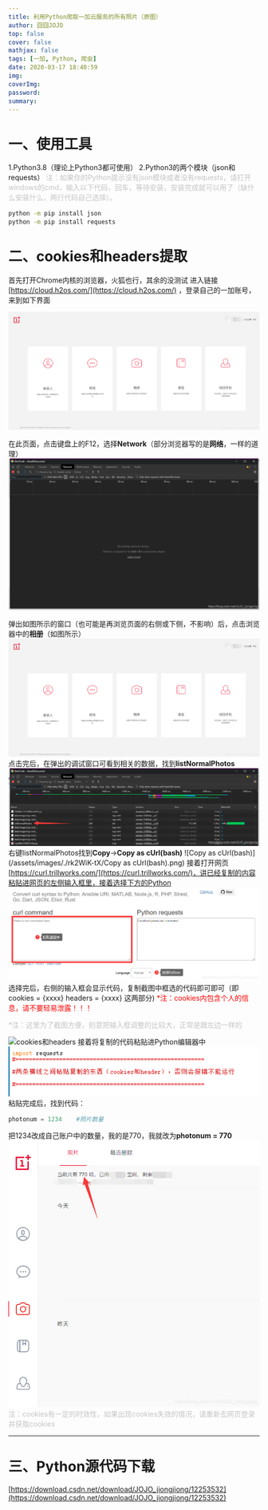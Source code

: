 ```yaml
---
title: 利用Python爬取一加云服务的所有照片（原图）
author: 囧囧JOJO
top: false
cover: false
mathjax: false
tags: [一加, Python, 爬虫]
date: 2020-03-17 18:40:59
img:
coverImg:
password:
summary: 
---
```


# 一、使用工具
1.Python3.8（理论上Python3都可使用）
2.Python3的两个模块（json和requests）
<font color=#C4C4C4>注：如果你的Python提示没有json模块或者没有requests，请打开windows的cmd，输入以下代码，回车，等待安装，安装完成就可以用了（缺什么安装什么，两行代码自己选择）。</font>

```cmd
python -m pip install json
python -m pip install requests
```

 <!-- more -->

# 二、cookies和headers提取

首先打开Chrome内核的浏览器，火狐也行，其余的没测试
进入链接[https://cloud.h2os.com/](https://cloud.h2os.com/) ，登录自己的一加账号，来到如下界面

![云服务首页](/assets/images/rk2WiK-tX/云服务首页.png)

在此页面，点击键盘上的F12，选择**Network**（部分浏览器写的是**网络**，一样的道理）
![F12调试窗口](/assets/images/./rk2WiK-tX/F12调试窗口.png)

弹出如图所示的窗口（也可能是再浏览页面的右侧或下侧，不影响）后，点击浏览器中的**相册**（如图所示）
![点击相册](/assets/images/./rk2WiK-tX/点击相册.png)
点击完后，在弹出的调试窗口可看到相关的数据，找到**listNormalPhotos**
![listNormalPhotos](/assets/images/./rk2WiK-tX/listNormalPhotos.png)
右键listNormalPhotos找到**Copy**→**Copy as cUrl(bash)**
![Copy as cUrl(bash)](/assets/images/./rk2WiK-tX/Copy as cUrl(bash).png)
接着打开网页[https://curl.trillworks.com/](https://curl.trillworks.com/)，讲已经复制的内容粘贴进网页的左侧输入框里，接着选择下方的Python
![获取cookies和headers代码](/assets/images/./rk2WiK-tX/获取cookies和headers代码.png)
选择完后，右侧的输入框会显示代码，复制截图中框选的代码即可即可（即cookies = {xxxx} headers = {xxxx}  这两部分)
<font color=#ff0000>*注：cookies内包含个人的信息，请不要轻易泄露！！！</font>

<font color=#C4C4C4>*注：这里为了截图方便，刻意把输入框调整的比较大，正常是跟左边一样的</font>

![cookies和headers](/assets/images/./rk2WiK-tX/cookies和headers.png)
接着将复制的代码粘贴进Python编辑器中
![粘贴代码](/assets/images/rk2WiK-tX/2020031718260528.png)
粘贴完成后，找到代码：

```Python
photonum = 1234    #照片数量
```
把1234改成自己账户中的数量，我的是770，我就改为**photonum = 770**
![照片数量](/assets/images/./rk2WiK-tX/照片数量.png)
<font color=#C4C4C4>注：cookies有一定的时效性，如果出现cookies失效的情况，请重新去网页登录并获取cookies</font >

---------------

# 三、Python源代码下载
[https://download.csdn.net/download/JOJO_jiongjiong/12253532](https://download.csdn.net/download/JOJO_jiongjiong/12253532)
